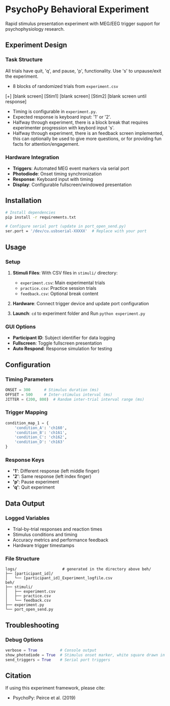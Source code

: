 # PsychoPy Behavioral Experiment

Rapid stimulus presentation experiment with MEG/EEG trigger support for psychophysiology research.

## Experiment Design

### Task Structure
All trials have quit, 'q', and pause, 'p', functionality. 
Use 's' to unpause/exit the experiment.

- 8 blocks of randomized trials from `experiment.csv`

[+]   [blank screen]   [Stim1]   [blank screen]   [Stim2]     [blank screen until response]

- Timing is configurable in `experiment.py`.
- Expected response is keyboard input: '1' or '2'.
- Halfway through experiment, there is a block break that requires experimenter progression with keybord input 's'.
- Halfway through experiment, there is an feedback screen implemented, this can optionally be used to give more questions, or for providing fun facts for attention/engagement. 

### Hardware Integration
- **Triggers**: Automated MEG event markers via serial port
- **Photodiode**: Onset timing synchronization
- **Response**: Keyboard input with timing
- **Display**: Configurable fullscreen/windowed presentation

## Installation

```bash
# Install dependencies
pip install -r requirements.txt

# Configure serial port (update in port_open_send.py)
ser.port = '/dev/cu.usbserial-XXXXX'  # Replace with your port
```

## Usage

### Setup
1. **Stimuli Files**: With CSV files in `stimuli/` directory:
   - `experiment.csv`: Main experimental trials
   - `practice.csv`: Practice session trials
   - `feedback.csv`: Optional break content

2. **Hardware**: Connect trigger device and update port configuration

3. **Launch**: `cd` to experiment folder and Run `python experiment.py`

### GUI Options
- **Participant ID**: Subject identifier for data logging
- **Fullscreen**: Toggle fullscreen presentation
- **Auto Respond**: Response simulation for testing

## Configuration

### Timing Parameters
```python
ONSET = 300      # Stimulus duration (ms)
OFFSET = 500     # Inter-stimulus interval (ms)
JITTER = (200, 800)  # Random inter-trial interval range (ms)
```

### Trigger Mapping
```python
condition_map_1 = {
    'condition_A': 'ch160',
    'condition_B': 'ch161',
    'condition_C': 'ch162',
    'condition_D': 'ch163'
}
```

### Response Keys
- **'1'**: Different response (left middle finger)
- **'2'**: Same response (left index finger)
- **'p'**: Pause experiment
- **'q'**: Quit experiment

## Data Output

### Logged Variables
- Trial-by-trial responses and reaction times
- Stimulus conditions and timing
- Accuracy metrics and performance feedback
- Hardware trigger timestamps

### File Structure
```
logs/                    # generated in the directory above beh/
├── [participant_id]/
│   └── [participant_id]_Experiment_logfile.csv
beh/
├── stimuli/
│   ├── experiment.csv
│   ├── practice.csv
│   └── feedback.csv
├── experiment.py
└── port_open_send.py
```

## Troubleshooting

### Debug Options
```python
verbose = True          # Console output
show_photodiode = True  # Stimulus onset marker, white square drawn in the corner of the screen
send_triggers = True    # Serial port triggers
```

## Citation

If using this experiment framework, please cite:
- PsychoPy: Peirce et al. (2019)